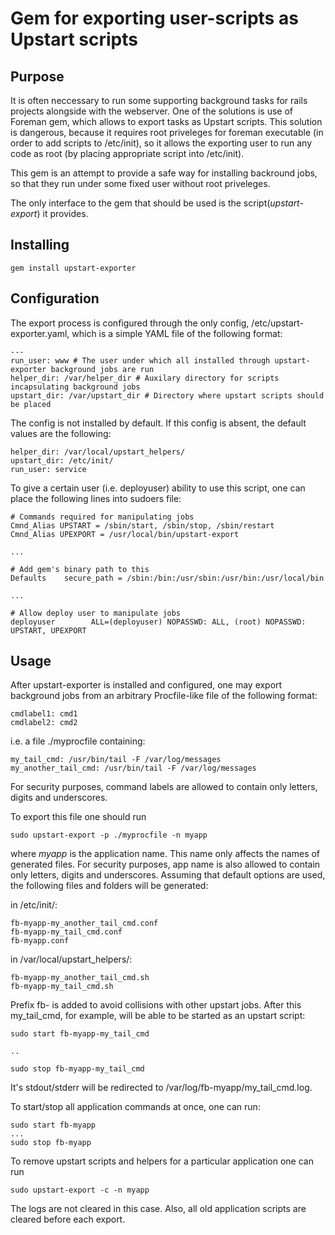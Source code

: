 Gem for exporting user-scripts as Upstart scripts
====================

Purpose
-------

It is often neccessary to run some supporting background tasks for rails projects alongside with the webserver. One of the solutions is use of Foreman gem, which allows to export tasks as Upstart scripts. This solution is dangerous, because it requires root priveleges for foreman executable (in order to add scripts to /etc/init), so it allows the exporting user to run any code as root (by placing appropriate script into /etc/init).

This gem is an attempt to provide a safe way for installing backround jobs, so that they run under some fixed user without root priveleges.

The only interface to the gem that should be used is the script(*upstart-export*) it provides.

Installing
----------

    gem install upstart-exporter


Configuration
-------------

The export process is configured through the only config, /etc/upstart-exporter.yaml, which is a simple YAML file of the following format:

    ---
    run_user: www # The user under which all installed through upstart-exporter background jobs are run 
    helper_dir: /var/helper_dir # Auxilary directory for scripts incapsulating background jobs
    upstart_dir: /var/upstart_dir # Directory where upstart scripts should be placed

The config is not installed by default. If this config is absent, the default values are the following:
    
    helper_dir: /var/local/upstart_helpers/
    upstart_dir: /etc/init/
    run_user: service

To give a certain user (i.e. deployuser) ability to use this script, one can place the following lines into sudoers file:
    
    # Commands required for manipulating jobs
    Cmnd_Alias UPSTART = /sbin/start, /sbin/stop, /sbin/restart
    Cmnd_Alias UPEXPORT = /usr/local/bin/upstart-export

    ...

    # Add gem's binary path to this
    Defaults    secure_path = /sbin:/bin:/usr/sbin:/usr/bin:/usr/local/bin

    ...

    # Allow deploy user to manipulate jobs 
    deployuser        ALL=(deployuser) NOPASSWD: ALL, (root) NOPASSWD: UPSTART, UPEXPORT
    

Usage
-----

After upstart-exporter is installed and configured, one may export background jobs from an arbitrary Procfile-like file of the following format:

    cmdlabel1: cmd1
    cmdlabel2: cmd2
    
i.e. a file ./myprocfile containing:

    my_tail_cmd: /usr/bin/tail -F /var/log/messages
    my_another_tail_cmd: /usr/bin/tail -F /var/log/messages

For security purposes, command labels are allowed to contain only letters, digits and underscores.

To export this file one should run
    
    sudo upstart-export -p ./myprocfile -n myapp

where _myapp_ is the application name. This name only affects the names of generated files. For security purposes, app name is also allowed to contain only letters, digits and underscores. Assuming that default options are used, the following files and folders will be generated:

in /etc/init/:

    fb-myapp-my_another_tail_cmd.conf
    fb-myapp-my_tail_cmd.conf
    fb-myapp.conf

in /var/local/upstart\_helpers/:

    fb-myapp-my_another_tail_cmd.sh
    fb-myapp-my_tail_cmd.sh

Prefix fb- is added to avoid collisions with other upstart jobs. After this my\_tail\_cmd, for example, will be able to be started as an upstart script:

    sudo start fb-myapp-my_tail_cmd

    ..

    sudo stop fb-myapp-my_tail_cmd

It's stdout/stderr will be redirected to /var/log/fb-myapp/my\_tail\_cmd.log.   

To start/stop all application commands at once, one can run:
    
    sudo start fb-myapp
    ...
    sudo stop fb-myapp

To remove upstart scripts and helpers for a particular application one can run

    sudo upstart-export -c -n myapp

The logs are not cleared in this case. Also, all old application scripts are cleared before each export.
